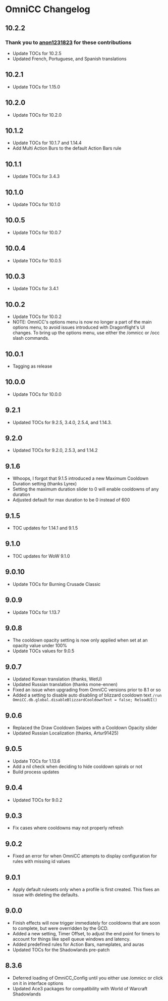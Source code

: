 # OmniCC Changelog

## 10.2.2

### Thank you to [anon1231823](https://github.com/anon1231823) for these contributions

* Update TOCs for 10.2.5
* Updated French, Portuguese, and Spanish translations 

## 10.2.1

* Update TOCs for 1.15.0

## 10.2.0

* Update TOCs for 10.2.0

## 10.1.2

* Update TOCs for 10.1.7 and 1.14.4
* Add Multi Action Burs to the default Action Bars rule

## 10.1.1

* Update TOCs for 3.4.3

## 10.1.0

* Update TOCs for 10.1.0

## 10.0.5

* Update TOCs for 10.0.7

## 10.0.4

* Update TOCs for 10.0.5

## 10.0.3

* Update TOCs for 3.4.1

## 10.0.2

* Update TOCs for 10.0.2
* NOTE: OmniCC's options menu is now no longer a part of the main options menu,
  to avoid issues introduced with Dragonflight's UI changes. To bring up the
  options menu, use either the /omnicc or /occ slash commands.

## 10.0.1

* Tagging as release

## 10.0.0

* Update TOCs for 10.0.0

## 9.2.1

* Updated TOCs for 9.2.5, 3.4.0, 2.5.4, and 1.14.3.

## 9.2.0

* Updated TOCs for 9.2.0, 2.5.3, and 1.14.2

## 9.1.6

* Whoops, I forgot that 9.1.5 introduced a new Maximum Cooldown Duration setting (thanks Lyrex)
* Setting the maximum duration slider to 0 will enable cooldowns of any duration
* Adjusted default for max duration to be 0 instead of 600

## 9.1.5

* TOC updates for 1.14.1 and 9.1.5

## 9.1.0

* TOC updates for WoW 9.1.0

## 9.0.10

* Update TOCs for Burning Crusade Classic

## 9.0.9

* Update TOCs for 1.13.7

## 9.0.8

* The cooldown opacity setting is now only applied when set at an opacity value under 100%
* Update TOCs values for 9.0.5

## 9.0.7

* Updated Korean translation (thanks, WetU)
* Updated Russian translation (thanks mone-ennen)
* Fixed an issue when upgrading from OmniCC versions prior to 8.1 or so
* Added a setting to disable auto disabling of blizzard cooldown text `/run OmniCC.db.global.disableBlizzardCooldownText = false; ReloadUI()`

## 9.0.6

* Replaced the Draw Cooldown Swipes with a Cooldown Opacity slider
* Updated Russian Localization (thanks, Artur91425)

## 9.0.5

* Update TOCs for 1.13.6
* Add a nil check when deciding to hide cooldown spirals or not
* Build process updates

## 9.0.4

* Updated TOCs for 9.0.2

## 9.0.3

* Fix cases where cooldowns may not properly refresh

## 9.0.2

* Fixed an error for when OmniCC attempts to display configuration for rules with missing id values

## 9.0.1

* Apply default rulesets only when a profile is first created. This fixes an issue with deleting the defaults.

## 9.0.0

* Finish effects will now trigger immediately for cooldowns that are soon to complete, but were overridden by the GCD.
* Added a new setting, Timer Offset, to adjust the end point for timers to account for things like spell queue windows and latency.
* Added predefined rules for Action Bars, nameplates, and auras
* Updated TOCs for the Shadowlands pre-patch

## 8.3.6

* Deferred loading of OmniCC_Config until you either use /omnicc or click on it in interface options
* Updated Ace3 packages for compatibility with World of Warcraft Shadowlands
